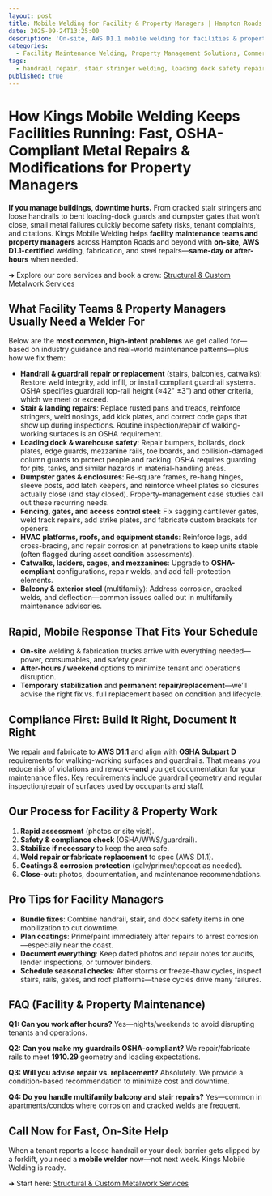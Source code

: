 ```yaml
---
layout: post
title: Mobile Welding for Facility & Property Managers | Hampton Roads
date: 2025-09-24T13:25:00
description: 'On-site, AWS D1.1 mobile welding for facilities & property managers: OSHA-compliant handrails, stairs, docks, gates. Fast response in Hampton Roads.'
categories:
  - Facility Maintenance Welding, Property Management Solutions, Commercial Welding & Fabrication, OSHA & Safety Compliance, Emergency Mobile Welding
tags:
  - handrail repair, stair stringer welding, loading dock safety repairs, dumpster gate welding, Hampton Roads mobile welder
published: true
---
```

# How Kings Mobile Welding Keeps Facilities Running: Fast, OSHA-Compliant Metal Repairs & Modifications for Property Managers

**If you manage buildings, downtime hurts.** From cracked stair stringers and loose handrails to bent loading-dock guards and dumpster gates that won’t close, small metal failures quickly become safety risks, tenant complaints, and citations. Kings Mobile Welding helps **facility maintenance teams and property managers** across Hampton Roads and beyond with **on-site, AWS D1.1-certified** welding, fabrication, and steel repairs—**same-day or after-hours** when needed.

➜ Explore our core services and book a crew: [Structural & Custom Metalwork Services](https://www.kingsmobilewelding.com/services)

## What Facility Teams & Property Managers Usually Need a Welder For

Below are the **most common, high-intent problems** we get called for—based on industry guidance and real-world maintenance patterns—plus how we fix them:

- **Handrail & guardrail repair or replacement** (stairs, balconies, catwalks): Restore weld integrity, add infill, or install compliant guardrail systems. OSHA specifies guardrail top-rail height (≈42" ±3") and other criteria, which we meet or exceed. 
- **Stair & landing repairs**: Replace rusted pans and treads, reinforce stringers, weld nosings, add kick plates, and correct code gaps that show up during inspections. Routine inspection/repair of walking-working surfaces is an OSHA requirement. 
- **Loading dock & warehouse safety**: Repair bumpers, bollards, dock plates, edge guards, mezzanine rails, toe boards, and collision-damaged column guards to protect people and racking. OSHA requires guarding for pits, tanks, and similar hazards in material-handling areas. 
- **Dumpster gates & enclosures**: Re-square frames, re-hang hinges, sleeve posts, add latch keepers, and reinforce wheel plates so closures actually close (and stay closed). Property-management case studies call out these recurring needs. 
- **Fencing, gates, and access control steel**: Fix sagging cantilever gates, weld track repairs, add strike plates, and fabricate custom brackets for openers.
- **HVAC platforms, roofs, and equipment stands**: Reinforce legs, add cross-bracing, and repair corrosion at penetrations to keep units stable (often flagged during asset condition assessments). 
- **Catwalks, ladders, cages, and mezzanines**: Upgrade to **OSHA-compliant** configurations, repair welds, and add fall-protection elements. 
- **Balcony & exterior steel** (multifamily): Address corrosion, cracked welds, and deflection—common issues called out in multifamily maintenance advisories. 

## Rapid, Mobile Response That Fits Your Schedule

- **On-site** welding & fabrication trucks arrive with everything needed—power, consumables, and safety gear.
- **After-hours / weekend** options to minimize tenant and operations disruption.
- **Temporary stabilization** and **permanent repair/replacement**—we’ll advise the right fix vs. full replacement based on condition and lifecycle. 

## Compliance First: Build It Right, Document It Right

We repair and fabricate to **AWS D1.1** and align with **OSHA Subpart D** requirements for walking-working surfaces and guardrails. That means you reduce risk of violations and rework—**and** you get documentation for your maintenance files. Key requirements include guardrail geometry and regular inspection/repair of surfaces used by occupants and staff. 

## Our Process for Facility & Property Work

1. **Rapid assessment** (photos or site visit).
2. **Safety & compliance check** (OSHA/WWS/guardrail).
3. **Stabilize if necessary** to keep the area safe.
4. **Weld repair or fabricate replacement** to spec (AWS D1.1).
5. **Coatings & corrosion protection** (galv/primer/topcoat as needed).
6. **Close-out**: photos, documentation, and maintenance recommendations.

## Pro Tips for Facility Managers

- **Bundle fixes**: Combine handrail, stair, and dock safety items in one mobilization to cut downtime.
- **Plan coatings**: Prime/paint immediately after repairs to arrest corrosion—especially near the coast.
- **Document everything**: Keep dated photos and repair notes for audits, lender inspections, or turnover binders.
- **Schedule seasonal checks**: After storms or freeze-thaw cycles, inspect stairs, rails, gates, and roof platforms—these cycles drive many failures.

## FAQ (Facility & Property Maintenance)

**Q1: Can you work after hours?**
Yes—nights/weekends to avoid disrupting tenants and operations.

**Q2: Can you make my guardrails OSHA-compliant?**
We repair/fabricate rails to meet **1910.29** geometry and loading expectations. 

**Q3: Will you advise repair vs. replacement?**
Absolutely. We provide a condition-based recommendation to minimize cost and downtime. 

**Q4: Do you handle multifamily balcony and stair repairs?**
Yes—common in apartments/condos where corrosion and cracked welds are frequent. 

## Call Now for Fast, On-Site Help

When a tenant reports a loose handrail or your dock barrier gets clipped by a forklift, you need a **mobile welder** now—not next week. Kings Mobile Welding is ready.

➜ Start here: [Structural & Custom Metalwork Services](https://www.kingsmobilewelding.com/services)
